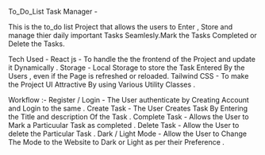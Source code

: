 To_Do_List Task Manager -

This is the to_do list Project that allows the users to Enter , Store and manage thier daily important Tasks Seamlesly.Mark the Tasks Completed or Delete the Tasks.

Tech Used -
 React js - To handle the the frontend of the Project and update it Dynamically .
 Storage - Local Storage to store the Task Entered By the Users , even if the Page is refreshed or reloaded.
 Tailwind CSS - To make the Project UI Attractive By using Various Utility Classes .

 Workflow  :-
 Register / Login - The User authenticate by Creating Account and Login to the same .
 Create Task - The User Creates Task By Entering the Title and description Of the Task .
 Complete Task - Allows the User to Mark a Particuular Task as completed .
 Delete Task - Allow the User to delete the Particular Task .
 Dark / Light Mode - Allow the User to Change The Mode to the Website to Dark or Light as per their Preference .



